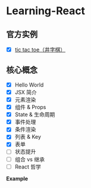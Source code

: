 

# Learning-React

## 官方实例

- [x] [tic tac toe（井字棋）](./tic-tac-toe)

## 核心概念
- [x] Hello World
- [x] JSX 简介
- [x] 元素渲染
- [x] 组件 & Props
- [x] State & 生命周期
- [x] 事件处理
- [x] 条件渲染
- [x] 列表 & Key
- [x] 表单
- [ ] 状态提升
- [ ] 组合 vs 继承
- [ ] React 哲学

 **Example**